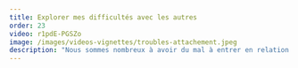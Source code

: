 ```yaml
---
title: Explorer mes difficultés avec les autres
order: 23
video: r1pdE-PGSZo
image: /images/videos-vignettes/troubles-attachement.jpeg
description: "Nous sommes nombreux à avoir du mal à entrer en relation avec les autres. Mais quand cela devient vraiment envahissant, on parle alors de troubles de l'attachement. Comment ils apparaissent ? Quelles en sont les concéquences ? Comment les traiter ? Catherine va nous donner des éléments de réponse."
---
```

